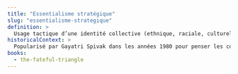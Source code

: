 ```yaml
---
title: "Essentialisme stratégique"
slug: "essentialisme-strategique"
definition: >
  Usage tactique d’une identité collective (ethnique, raciale, culturelle) à des fins politiques, sans croire à son essentialité.
historicalContext: >
  Popularisé par Gayatri Spivak dans les années 1980 pour penser les contradictions des luttes subalternes. Hall s’en empare pour penser les mobilisations minoritaires.
books:
  - the-fateful-triangle
---
```

